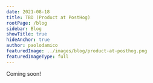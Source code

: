 ```yaml
---
date: 2021-08-18
title: TBD (Product at PostHog)
rootPage: /blog
sidebar: Blog
showTitle: true
hideAnchor: true
author: paolodamico
featuredImage: ../images/blog/product-at-posthog.png
featuredImageType: full
---
```


Coming soon!